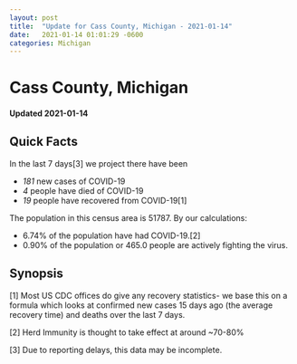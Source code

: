 ```yaml
---
layout: post
title:  "Update for Cass County, Michigan - 2021-01-14"
date:   2021-01-14 01:01:29 -0600
categories: Michigan
---
```


# Cass County, Michigan
#### Updated 2021-01-14

## Quick Facts

In the last 7 days[3] we project there have been
- *181* new cases of COVID-19
- *4* people have died of COVID-19
- *19* people have recovered from COVID-19[1]

The population in this census area is 51787. By our calculations:
- 6.74% of the population have had COVID-19.[2]
- 0.90% of the population or 465.0 people are actively fighting the virus.

## Synopsis




[1] Most US CDC offices do give any recovery statistics- we base this on a formula which looks at confirmed new cases
15 days ago (the average recovery time) and deaths over the last 7 days.

[2] Herd Immunity is thought to take effect at around ~70-80%

[3] Due to reporting delays, this data may be incomplete.
 
    